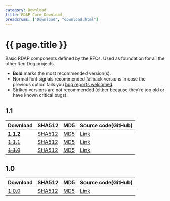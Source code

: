 ```yaml
---
category: Download
title: RDAP Core Download
breadcrums: ["Download", "download.html"]
---
```


# {{ page.title }}

Basic RDAP components defined by the RFCs. Used as foundation for all the other Red Dog projects.

- **Bold** marks the most recommended version(s).
- Normal font signals recommended fallback versions in case the previous option fails you [bug reports welcomed](https://github.com/NICMx/rdap-core/issues).
- ~~Striked~~ versions are not recommended (either because they’re too old or have known critical bugs).

## 1.1

|Download |SHA512    |MD5    |Source code(GitHub)|
|:--------|:---------|:------|:---------|
|[**1.1.2**](https://github.com/NICMx/releases/raw/master/RedDog/rdap-core-1.1.2.jar)|[SHA512](https://github.com/NICMx/releases/raw/master/RedDog/rdap-core-1.1.2.jar.sha)|[MD5](https://github.com/NICMx/releases/raw/master/RedDog/rdap-core-1.1.2.jar.md5)|[Link](https://github.com/NICMx/rdap-core/tree/v1.1.2)|
|[~~1.1.1~~](https://github.com/NICMx/releases/raw/master/RedDog/rdap-core-1.1.1.jar)|[SHA512](https://github.com/NICMx/releases/raw/master/RedDog/rdap-core-1.1.1.jar.sha)|[MD5](https://github.com/NICMx/releases/raw/master/RedDog/rdap-core-1.1.1.jar.md5)|[Link](https://github.com/NICMx/rdap-core/tree/v1.1.1)|
|[~~1.1.0~~](https://github.com/NICMx/releases/raw/master/RedDog/rdap-core-1.1.0.jar)|[SHA512](https://github.com/NICMx/releases/raw/master/RedDog/rdap-core-1.1.0.jar.sha)|[MD5](https://github.com/NICMx/releases/raw/master/RedDog/rdap-core-1.1.0.jar.md5)|[Link](https://github.com/NICMx/rdap-core/tree/v1.1.0)|


## 1.0

|Download |SHA512    |MD5    |Source code(GitHub)|
|:--------|:---------|:------|:---------|
|[~~1.0.0~~](https://github.com/NICMx/releases/raw/master/RedDog/rdap-core-1.0.jar)|[SHA512](https://github.com/NICMx/releases/raw/master/RedDog/rdap-core-1.0.sha)|[MD5](https://github.com/NICMx/releases/raw/master/RedDog/rdap-core-1.0.md5)|[Link](https://github.com/NICMx/rdap-core/tree/v1.0.0)|

